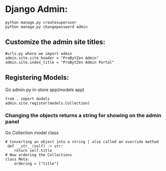 # Django Admin:
    python manage.py createsuperuser 
    python manage.py changepassword admin
## Customize the admin site titles:
    #urls.py where we import admin
    admin.site.site_header = "ProBytZen Admin"
    admin.site.index_title = "ProBytZen Admin Portal"
## Registering Models:
Go admin.py in-store app(models app)
    
    from . import models
    admin.site.register(models.Collection)
### Changing the objects returns a string for showing on the admin panel
Go Collection model class

    # Converting an object into a string | also called an override method
     def __str__(self) -> str:
        return self.title
    # Now ordering the Collections
    class Meta:
        ordering = ["title"]

